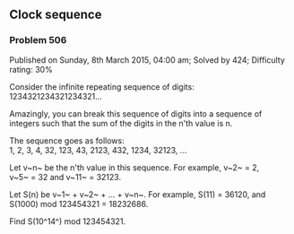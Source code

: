 Clock sequence
--------------

### Problem 506

Published on Sunday, 8th March 2015, 04:00 am; Solved by 424; Difficulty
rating: 30%

Consider the infinite repeating sequence of digits:\
 1234321234321234321...

Amazingly, you can break this sequence of digits into a sequence of
integers such that the sum of the digits in the n'th value is n.

The sequence goes as follows:\
 1, 2, 3, 4, 32, 123, 43, 2123, 432, 1234, 32123, ...

Let v~n~ be the n'th value in this sequence. For example, v~2~ = 2,
v~5~ = 32 and v~11~ = 32123.

Let S(n) be v~1~ + v~2~ + ... + v~n~. For example, S(11) = 36120, and
S(1000) mod 123454321 = 18232686.

Find S(10^14^) mod 123454321.
